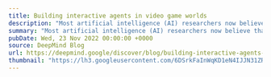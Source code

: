 ```yaml
---
title: Building interactive agents in video game worlds
description: "Most artificial intelligence (AI) researchers now believe that writing computer code which can capture the nuances of situated interactions is impossible. Alternatively, modern machine learning (ML) researchers have focused on learning about these types of interactions from data. To explore these learning-based approaches and quickly build agents that can make sense of human instructions and safely perform actions in open-ended conditions, we created a research framework within a video game environment.Today, we’re publishing a paper [INSERT LINK] and collection of videos, showing our early steps in building video game AIs that can understand fuzzy human concepts – and therefore, can begin to interact with people on their own terms."
summary: "Most artificial intelligence (AI) researchers now believe that writing computer code which can capture the nuances of situated interactions is impossible. Alternatively, modern machine learning (ML) researchers have focused on learning about these types of interactions from data. To explore these learning-based approaches and quickly build agents that can make sense of human instructions and safely perform actions in open-ended conditions, we created a research framework within a video game environment.Today, we’re publishing a paper [INSERT LINK] and collection of videos, showing our early steps in building video game AIs that can understand fuzzy human concepts – and therefore, can begin to interact with people on their own terms."
pubDate: Wed, 23 Nov 2022 00:00:00 +0000
source: DeepMind Blog
url: https://deepmind.google/discover/blog/building-interactive-agents-in-video-game-worlds/
thumbnail: "https://lh3.googleusercontent.com/6DSrkFaInWqKD1eN4IJJN31ZRa3LW447A1ZYoK19FDzJGSLD5dlVw1rJRf52O_dmQUDq11XqYsiqMR8uFDnWLWGkl8xFY5KXYxD7LvQNPvTEuR_h=w1200-h630-n-nu"
---
```


